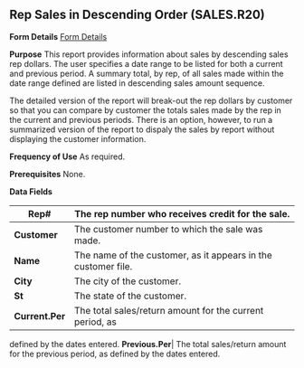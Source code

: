 ## Rep Sales in Descending Order (SALES.R20)
<PageHeader />

**Form Details**
[Form Details](../SALES-R20-1/README.md)

**Purpose**
This report provides information about sales by descending sales rep dollars.
The user specifies a date range to be listed for both a current and previous
period. A summary total, by rep, of all sales made within the date range
defined are listed in descending sales amount sequence.

The detailed version of the report will break-out the rep dollars by customer
so that you can compare by customer the totals sales made by the rep in the
current and previous periods. There is an option, however, to run a summarized
version of the report to dispaly the sales by report without displaying the
customer information.

**Frequency of Use**
As required.

**Prerequisites**
None.

**Data Fields**

| **Rep#**        | The rep number who receives credit for the sale.              |
| --------------- | ------------------------------------------------------------- |
| **Customer**    | The customer number to which the sale was made.               |
| **Name**        | The name of the customer, as it appears in the customer file. |
| **City**        | The city of the customer.                                     |
| **St**          | The state of the customer.                                    |
| **Current.Per** | The total sales/return amount for the current period, as      |
defined by the dates entered.
**Previous.Per**|  The total sales/return amount for the previous period, as
defined by the dates entered.

<badge text= "Version 8.10.57 " vertical="middle" />

<PageFooter />
